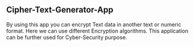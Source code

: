 ## Cipher-Text-Generator-App

By using this app you can encrypt Text data in another text or numeric format.
Here we can use different Encryption algorithms.
This application can be further used for Cyber-Security purpose.